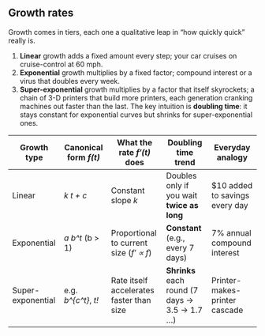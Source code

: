 ## Growth rates

Growth comes in tiers, each one a qualitative leap in “how quickly quick” really is.
1. **Linear** growth adds a fixed amount every step; your car cruises on cruise-control at 60 mph.
2. **Exponential** growth multiplies by a fixed factor; compound interest or a virus that doubles every week.
3. **Super-exponential** growth multiplies by a factor that itself skyrockets; a chain of 3-D printers that build more printers, each generation cranking machines out faster than the last. The key intuition is **doubling time**: it stays constant for exponential curves but shrinks for super-exponential ones.

| Growth type       | Canonical form _f(t)_ | What the rate _f′(t)_ does               | Doubling time trend                           | Everyday analogy               |
| ----------------- | --------------------- | ---------------------------------------- | --------------------------------------------- | ------------------------------ |
| Linear            | _k t + c_             | Constant slope _k_                       | Doubles only if you wait **twice as long**    | $10 added to savings every day |
| Exponential       | _a b^t_ (b > 1)       | Proportional to current size (_f′ ∝ f_)  | **Constant** (e.g., every 7 days)             | 7% annual compound interest    |
| Super-exponential | e.g. _b^{c^t}_, _t!_  | Rate itself accelerates faster than size | **Shrinks** each round (7 days → 3.5 → 1.7 …) | Printer-makes-printer cascade  |
